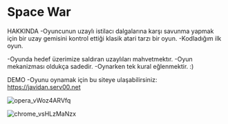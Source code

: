 # Space War

HAKKINDA
-Oyuncunun uzaylı istilacı dalgalarına karşı savunma yapmak için bir uzay gemisini kontrol ettiği klasik atari tarzı bir oyun.
-Kodladığım ilk oyun.

-Oyunda hedef üzerimize saldıran uzaylıları mahvetmektır.
-Oyun mekanizması oldukça sadedir.
-Oynarken tek kural eğlenmektir. :)

DEMO
-Oyunu oynamak için bu siteye ulaşabilirsiniz: https://javidan.serv00.net

![opera_vWoz4ARVfq](https://github.com/Javidaann/First-JS-Game-Project/assets/163294643/4f3c287e-b86b-402d-8bb7-c9697bfcc5c0)


![chrome_vsHLzMaNzx](https://github.com/Javidaann/First-JS-Game-Project/assets/163294643/42c0ffd3-d765-48b0-a1a0-289362997cb6)
